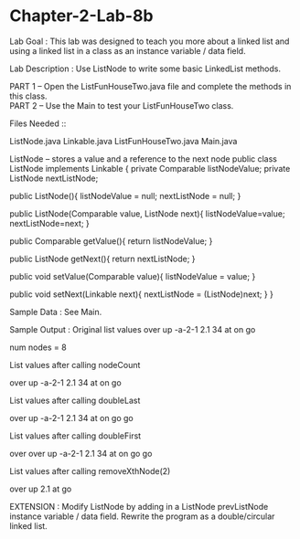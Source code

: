 # Chapter-2-Lab-8b

Lab Goal :  This lab was designed to teach you more about a linked list and using a linked list in a class as an instance variable / data field.

Lab Description :   Use   ListNode   to write some basic LinkedList methods.  

PART 1 – Open the   ListFunHouseTwo.java   file and complete the methods in this class.   
PART 2 – Use the   Main  to test your   ListFunHouseTwo  class.

Files Needed ::

ListNode.java
Linkable.java
ListFunHouseTwo.java
Main.java


ListNode – stores a value and a reference to the next node
public class ListNode implements Linkable
 {
   private Comparable listNodeValue;
   private ListNode nextListNode;

   public ListNode(){
      listNodeValue = null;
      nextListNode = null;
   }

   public ListNode(Comparable value, ListNode next){
       listNodeValue=value;
      nextListNode=next;
   }

   public Comparable getValue(){
      return listNodeValue;
   }

   public ListNode getNext(){
      return nextListNode;
   }

   public void setValue(Comparable value){
      listNodeValue = value;
   }
 
   public void setNext(Linkable next){
      nextListNode = (ListNode)next;
   }
}

Sample Data : 
See Main.

Sample Output :
Original list values
over up -a-2-1 2.1 34 at on go

num nodes = 8

List values after calling nodeCount

over up -a-2-1 2.1 34 at on go

List values after calling doubleLast

over up -a-2-1 2.1 34 at on go go

List values after calling doubleFirst

over over up -a-2-1 2.1 34 at on go go

List values after calling removeXthNode(2)

over up 2.1 at go

EXTENSION :  Modify ListNode by adding in a     ListNode prevListNode   instance variable / data field.   Rewrite the program as a double/circular linked list.


